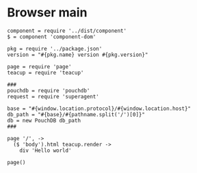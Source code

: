 Browser main
============

    component = require '../dist/component'
    $ = component 'component-dom'

    pkg = require '../package.json'
    version = "#{pkg.name} version #{pkg.version}"

    page = require 'page'
    teacup = require 'teacup'

    ###
    pouchdb = require 'pouchdb'
    request = require 'superagent'

    base = "#{window.location.protocol}/#{window.location.host}"
    db_path = "#{base}/#{pathname.split('/')[0]}"
    db = new PouchDB db_path
    ###

    page '/', ->
      ($ 'body').html teacup.render ->
        div 'Hello world'

    page()
